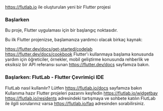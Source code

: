 https://flutlab.io ile oluşturulan yeni bir Flutter projesi

### Başlarken
Bu proje, Flutter uygulaması için bir başlangıç ​​noktasıdır.

Bu ilk Flutter projenizse, başlamanıza yardımcı olacak birkaç kaynak:

https://flutter.dev/docs/get-started/codelab
https://flutter.dev/docs/cookbook
Flutter'ı kullanmaya başlama konusunda yardım için öğreticiler, örnekler, mobil geliştirme konusunda rehberlik ve eksiksiz bir API referansı sunan https://flutter.dev/docs sayfamıza bakın.

### Başlarken: FlutLab - Flutter Çevrimiçi IDE
FlutLab nasıl kullanılır? Lütfen https://flutlab.io/docs sayfamıza bakın
Kullanıma hazır Flutter projeleri pazarını keşfedin https://flutlab.io/widgetbay
https://flutlab.io/residents adresindeki tartışmaya ve sohbete katılın
FlutLab ile ilgili sorularınız varsa https://flutlab.io/faq adresinden sorabilirsiniz.
